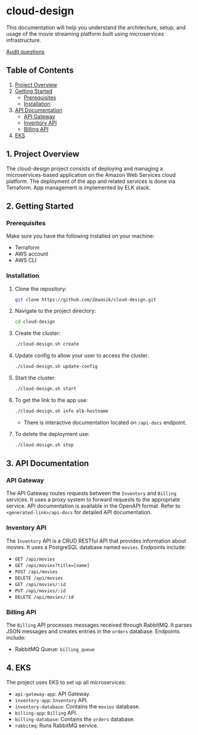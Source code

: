 # cloud-design

This documentation will help you understand the architecture, setup, and usage of the movie streaming platform built using microservices infrastructure.

[Audit questions](https://github.com/01-edu/public/tree/master/subjects/devops/cloud-design/audit)

## Table of Contents

1. [Project Overview](#project-overview)
2. [Getting Started](#getting-started)
   - [Prerequisites](#prerequisites)
   - [Installation](#installation)
3. [API Documentation](#api-documentation)
   - [API Gateway](#api-gateway)
   - [Inventory API](#inventory-api)
   - [Billing API](#billing-api)
4. [EKS](#eks)

## 1. Project Overview <a name="project-overview"></a>

The cloud-design project consists of deploying and managing a microservices-based application on the Amazon Web Services cloud platform. 
The deployment of the app and related services is done via Terraform. App management is implemented by ELK stack.

## 2. Getting Started <a name="getting-started"></a>

### Prerequisites <a name="prerequisites"></a>

Make sure you have the following installed on your machine:

- Terraform 
- AWS account
- AWS CLI

### Installation <a name="installation"></a>

1. Clone the repository:

   ```bash
   git clone https://github.com/Zewasik/cloud-design.git
   ```

2. Navigate to the project directory:

   ```bash
   cd cloud-design
   ```

3. Create the cluster: 

    ```bash
    ./cloud-design.sh create
    ```

4. Update config to allow your user to access the cluster.
    ```bash
    ./cloud-design.sh update-config
    ```

5. Start the cluster: 
    ```bash
    ./cloud-design.sh start
    ```

6. To get the link to the app use: 
    ```bash
    ./cloud-design.sh info elb-hostname
    ```

    - There is interactive documentation located on `/api-docs` endpoint.

7. To delete the deployment use: 
    ```bash
    ./cloud-design.sh stop
    ```

## 3. API Documentation <a name="api-documentation"></a>

### API Gateway <a name="api-gateway"></a>

The API Gateway routes requests between the `Inventory` and `Billing` services. It uses a proxy system to forward requests to the appropriate service. API documentation is available in the OpenAPI format. Refer to `<generated-link>/api-docs` for detailed API documentation.

### Inventory API <a name="inventory-api"></a>

The `Inventory` API is a CRUD RESTful API that provides information about movies. It uses a PostgreSQL database named `movies`. Endpoints include:

- `GET /api/movies`
- `GET /api/movies?title=[name]`
- `POST /api/movies`
- `DELETE /api/movies`
- `GET /api/movies/:id`
- `PUT /api/movies/:id`
- `DELETE /api/movies/:id`

### Billing API <a name="billing-api"></a>

The `Billing` API processes messages received through RabbitMQ. It parses JSON messages and creates entries in the `orders` database. Endpoints include:

- RabbitMQ Queue: `billing_queue`

## 4. EKS <a name="eks"></a>

The project uses EKS to set up all microservices:

- `api-gateway-app`: API Gateway.
- `inventory-app`: `Inventory` API.
- `inventory-database`: Contains the `movies` database.
- `billing-app`: `Billing` API.
- `billing-database`: Contains the `orders` database.
- `rabbitmq`: Runs RabbitMQ service.
